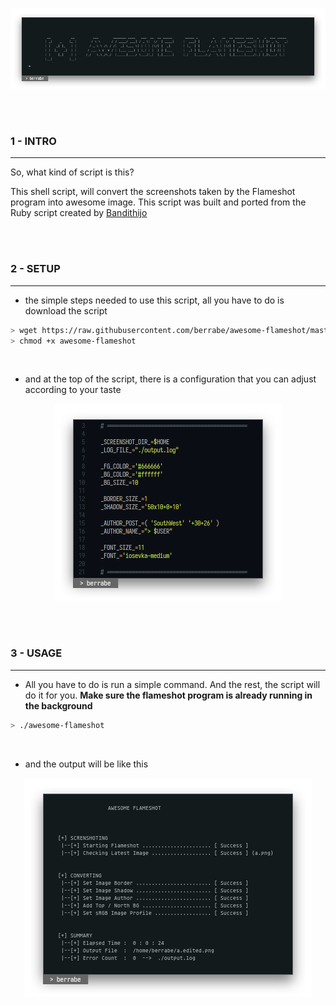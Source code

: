 <p align="center">
  <img src="docs/logo.png">
</p>

<br/><br/>

### 1 - INTRO
---
So, what kind of script is this?

This shell script, will convert the screenshots taken by the Flameshot program into awesome image. 
This script was built and ported from the Ruby script created by [Bandithijo](https://bandithijo.github.io/blog/memodifikasi-screenshot-dari-flameshot-dengan-imagemagick/)

<br/><br/>

### 2 - SETUP
---
- the simple steps needed to use this script, all you have to do is download the script

```sh
> wget https://raw.githubusercontent.com/berrabe/awesome-flameshot/master/awesome-flameshot
> chmod +x awesome-flameshot
```

<br/>

- and at the top of the script, there is a configuration that you can adjust according to your taste

<p align="center">
  <img src="docs/config.png">
</p>


<br/><br/>

### 3 - USAGE
---
- All you have to do is run a simple command. And the rest, the script will do it for you. **Make sure the flameshot program is already running in the background**

```sh
> ./awesome-flameshot
```

<br/>

- and the output will be like this

<p align="center">
  <img src="docs/output.png">
</p>



<br/><br/>